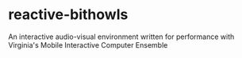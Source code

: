 # reactive-bithowls
An interactive audio-visual environment written for performance with Virginia's Mobile Interactive Computer Ensemble
